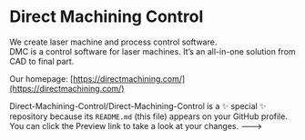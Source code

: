 # Direct Machining Control

We create laser machine and process control software.  
DMC is a control software for laser machines. It’s an all-in-one solution from CAD to final part.

Our homepage: [https://directmachining.com/](https://directmachining.com/)

Direct-Machining-Control/Direct-Machining-Control is a ✨ special ✨ repository because its `README.md` (this file) appears on your GitHub profile.
You can click the Preview link to take a look at your changes.
--->
